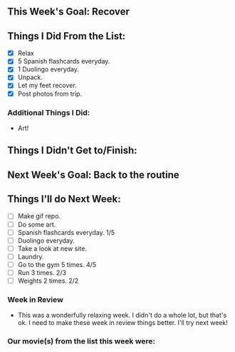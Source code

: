 ## This Week's Goal: Recover

## Things I Did From the List:

- [x] Relax
- [x] 5 Spanish flashcards everyday.
- [x] 1 Duolingo everyday.
- [x] Unpack.
- [x] Let my feet recover.
- [x] Post photos from trip.

### Additional Things I Did:

- Art!

## Things I Didn't Get to/Finish:

## Next Week's Goal: Back to the routine

## Things I'll do Next Week:

- [ ] Make gif repo.
- [ ] Do some art.
- [ ] Spanish flashcards everyday. 1/5
- [ ] Duolingo everyday.
- [ ] Take a look at new site.
- [ ] Laundry.
- [ ] Go to the gym 5 times. 4/5
- [ ] Run 3 times. 2/3
- [ ] Weights 2 times. 2/2

### Week in Review

- This was a wonderfully relaxing week. I didn't do a whole lot, but that's ok. I need to make these week in review things better. I'll try next week! 

### Our movie(s) from the list this week were: